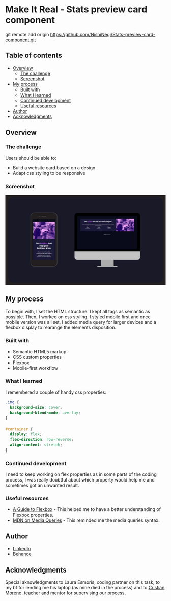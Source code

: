 # Make It Real - Stats preview card component

git remote add origin https://github.com/NishiNegi/Stats-preview-card-component.git

## Table of contents

- [Overview](#overview)
  - [The challenge](#the-challenge)
  - [Screenshot](#screenshot)
- [My process](#my-process)
  - [Built with](#built-with)
  - [What I learned](#what-i-learned)
  - [Continued development](#continued-development)
  - [Useful resources](#useful-resources)
- [Author](#author)
- [Acknowledgments](#acknowledgments)

## Overview

### The challenge

Users should be able to:

- Build a website card based on a design
- Adapt css styling to be responsive

### Screenshot

![](./images/screenshot.png)

## My process

To begin with, I set the HTML structure. I kept all tags as semantic as possible. Then, I worked on css styling. I styled mobile first and once mobile version was all set, I added media query for larger devices and a flexbox display to rearange the elements disposition.

### Built with

- Semantic HTML5 markup
- CSS custom properties
- Flexbox
- Mobile-first workflow

### What I learned

I remembered a couple of handy css properties:

```css
.img {
  background-size: cover;
  background-blend-mode: overlay;
}

#container {
  display: flex;
  flex-direction: row-reverse;
  align-content: stretch;
}
```

### Continued development

I need to keep working on flex properties as in some parts of the coding process, I was really doubtful about which property would help me and sometimes got an unwanted result.

### Useful resources

- [A Guide to Flexbox](https://css-tricks.com/snippets/css/a-guide-to-flexbox/) - This helped me to have a better understanding of Flexbox properties.
- [MDN on Media Queries](https://developer.mozilla.org/es/docs/Web/CSS/Media_Queries/Using_media_queries) - This reminded me the media queries syntax.

## Author

- [LinkedIn](https://www.linkedin.com/in/juan-orjuela/)
- [Behance](https://www.behance.net/juan_o)

## Acknowledgments

Special aknowledgments to Laura Esmoris, coding partner on this task, to my bf for lending me his laptop (as mine died in the process) and to [Cristian Moreno](https://github.com/khriztianmoreno), teacher and mentor for supervising our process.
